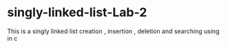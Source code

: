 # singly-linked-list-Lab-2
This is a singly linked list creation , insertion , deletion and searching  using in c
